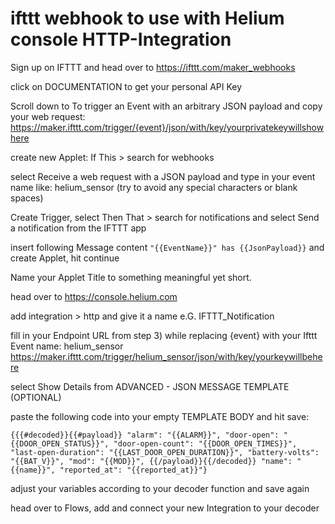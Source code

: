 # ifttt webhook to use with Helium console HTTP-Integration

Sign up on IFTTT and head over to https://ifttt.com/maker_webhooks

click on DOCUMENTATION to get your personal API Key

Scroll down to To trigger an Event with an arbitrary JSON payload and copy your web request:
https://maker.ifttt.com/trigger/{event}/json/with/key/yourprivatekeywillshowhere

create new Applet: If This > search for webhooks

select Receive a web request with a JSON payload
and type in your event name like: helium_sensor (try to avoid any special characters or blank spaces)

Create Trigger, select Then That > search for notifications and select Send a notification from the IFTTT app

insert following Message content `"{{EventName}}" has {{JsonPayload}}` and create Applet, hit continue

Name your Applet Title to something meaningful yet short.

head over to https://console.helium.com

add integration > http and give it a name e.G. IFTTT_Notification

fill in your Endpoint URL from step 3) while replacing {event} with your Ifttt Event name: helium_sensor
https://maker.ifttt.com/trigger/helium_sensor/json/with/key/yourkeywillbehere

select Show Details from ADVANCED - JSON MESSAGE TEMPLATE (OPTIONAL)

paste the following code into your empty TEMPLATE BODY and hit save:

`{{{#decoded}}{{#payload}} "alarm": "{{ALARM}}", "door-open": "{{DOOR_OPEN_STATUS}}", "door-open-count": "{{DOOR_OPEN_TIMES}}", "last-open-duration": "{{LAST_DOOR_OPEN_DURATION}}", "battery-volts": "{{BAT_V}}", "mod": "{{MOD}}", {{/payload}}{{/decoded}} "name": "{{name}}", "reported_at": "{{reported_at}}"}`

adjust your variables according to your decoder function and save again

head over to Flows, add and connect your new Integration to your decoder
